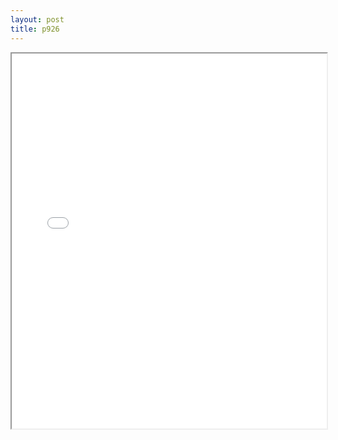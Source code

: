 ```yaml
---
layout: post
title: p926
---
```


<div class="pdf-container">
<iframe src="/ea/assets/pdfs/pubs.n.ins/p926.pdf" height="600" width="100%" allowFullScreen="true"></iframe>
</div>

